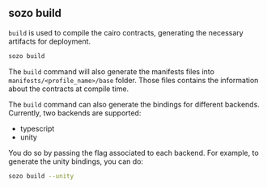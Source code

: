 ## sozo build

`build` is used to compile the cairo contracts, generating the necessary artifacts for deployment.

```sh
sozo build
```

The `build` command will also generate the manifests files into `manifests/<profile_name>/base` folder.
Those files contains the information about the contracts at compile time.

The `build` command can also generate the bindings for different backends. Currently, two backends are supported:
* typescript
* unity

You do so by passing the flag associated to each backend.
For example, to generate the unity bindings, you can do:

```sh
sozo build --unity
```
